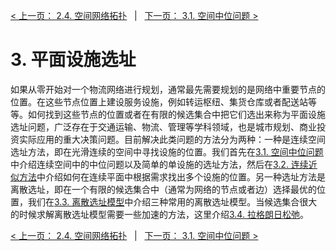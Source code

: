 [< 上一页： 2.4. 空间网络拓扑](chapter2/2.4.network_topology.md)  &nbsp; |  &nbsp;  [下一页： 3.1. 空间中位问题 >](chapter3/3.1.spatial_median.md)

# 3. 平面设施选址
如果从零开始对一个物流网络进行规划，通常最先需要规划的是网络中重要节点的位置。在这些节点位置上建设服务设施，例如转运枢纽、集货仓库或者配送站等等。如何找到这些节点的位置或者在有限的候选集合中把它们选出来称为平面设施选址问题，广泛存在于交通运输、物流、管理等学科领域，也是城市规划、商业投资实际应用的重大决策问题。目前解决此类问题的方法分为两种：一种是连续空间选址方法，即在光滑连续的空间中寻找设施的位置。我们首先在[3.1. 空间中位问题](chapter3/3.1.spatial_median.md)中介绍连续空间中的中位问题以及简单的单设施的选址方法，然后在[3.2. 连续近似方法](chapter3/3.2.continous_approx.md)中介绍如何在连续平面中根据需求找出多个设施的位置。另一种选址方法是离散选址，即在一个有限的候选集合中（通常为网络的节点或者边）选择最优的位置，我们在[3.3. 离散选址模型](chapter3/3.3.discrete_location.md)中介绍三种常用的离散选址模型。当候选集合很大的时候求解离散选址模型需要一些加速的方法，这里介绍[3.4. 拉格朗日松弛](chapter3/3.4.lagrangian_relax.md)。

[< 上一页： 2.4. 空间网络拓扑](chapter2/2.4.network_topology.md)  &nbsp; |  &nbsp;  [下一页： 3.1. 空间中位问题 >](chapter3/3.1.spatial_median.md)
